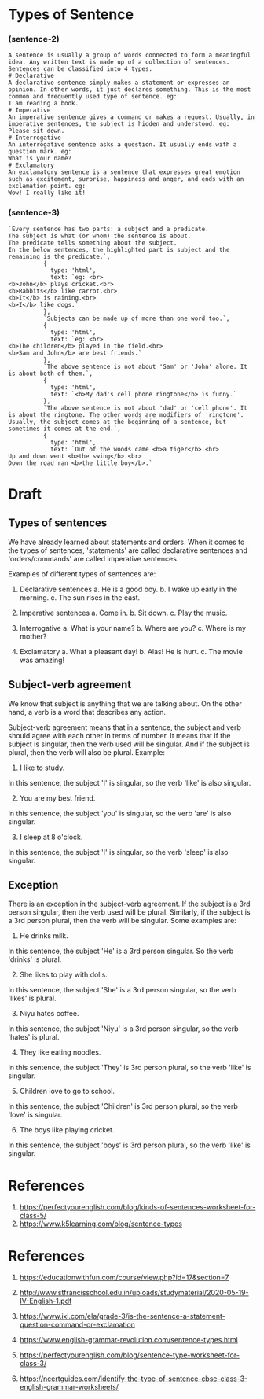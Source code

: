 # Types of Sentence

### (sentence-2)

```
A sentence is usually a group of words connected to form a meaningful idea. Any written text is made up of a collection of sentences. Sentences can be classified into 4 types.
# Declarative
A declarative sentence simply makes a statement or expresses an opinion. In other words, it just declares something. This is the most common and frequently used type of sentence. eg:
I am reading a book.
# Imperative
An imperative sentence gives a command or makes a request. Usually, in imperative sentences, the subject is hidden and understood. eg:
Please sit down.
# Interrogative
An interrogative sentence asks a question. It usually ends with a question mark. eg:
What is your name?
# Exclamatory
An exclamatory sentence is a sentence that expresses great emotion such as excitement, surprise, happiness and anger, and ends with an exclamation point. eg:
Wow! I really like it!
```

### (sentence-3)

```
`Every sentence has two parts: a subject and a predicate.
The subject is what (or whom) the sentence is about.
The predicate tells something about the subject.
In the below sentences, the highlighted part is subject and the remaining is the predicate.`,
          {
            type: 'html',
            text: `eg: <br>
<b>John</b> plays cricket.<br>
<b>Rabbits</b> like carrot.<br>
<b>It</b> is raining.<br>
<b>I</b> like dogs.`
          },
          `Subjects can be made up of more than one word too.`,
          {
            type: 'html',
            text: `eg: <br>
<b>The children</b> played in the field.<br>
<b>Sam and John</b> are best friends.`
          },
          `The above sentence is not about 'Sam' or 'John' alone. It is about both of them.`,
          {
            type: 'html',
            text: `<b>My dad's cell phone ringtone</b> is funny.`
          },
          `The above sentence is not about 'dad' or 'cell phone'. It is about the ringtone. The other words are modifiers of 'ringtone'.
Usually, the subject comes at the beginning of a sentence, but sometimes it comes at the end.`,
          {
            type: 'html',
            text: `Out of the woods came <b>a tiger</b>.<br>
Up and down went <b>the swing</b>.<br>
Down the road ran <b>the little boy</b>.`
```

# Draft

## Types of sentences

We have already learned about statements and orders. When it comes to the types
of sentences, 'statements' are called declarative sentences and
'orders/commands' are called imperative sentences.

Examples of different types of sentences are:

1. Declarative sentences a. He is a good boy. b. I wake up early in the morning.
   c. The sun rises in the east.

2. Imperative sentences a. Come in. b. Sit down. c. Play the music.

3. Interrogative a. What is your name? b. Where are you? c. Where is my mother?

4. Exclamatory a. What a pleasant day! b. Alas! He is hurt. c. The movie was
   amazing!

## Subject-verb agreement

We know that subject is anything that we are talking about. On the other hand, a
verb is a word that describes any action.

Subject-verb agreement means that in a sentence, the subject and verb should
agree with each other in terms of number. It means that if the subject is
singular, then the verb used will be singular. And if the subject is plural,
then the verb will also be plural. Example:

1. I like to study.

In this sentence, the subject 'I' is singular, so the verb 'like' is also
singular.

2. You are my best friend.

In this sentence, the subject 'you' is singular, so the verb 'are' is also
singular.

3. I sleep at 8 o'clock.

In this sentence, the subject 'I' is singular, so the verb 'sleep' is also
singular.

## Exception

There is an exception in the subject-verb agreement. If the subject is a 3rd
person singular, then the verb used will be plural. Similarly, if the subject is
a 3rd person plural, then the verb will be singular. Some examples are:

1. He drinks milk.

In this sentence, the subject 'He' is a 3rd person singular. So the verb
'drinks' is plural.

2. She likes to play with dolls.

In this sentence, the subject 'She' is a 3rd person singular, so the verb
'likes' is plural.

3. Niyu hates coffee.

In this sentence, the subject 'Niyu' is a 3rd person singular, so the verb
'hates' is plural.

4. They like eating noodles.

In this sentence, the subject 'They' is 3rd person plural, so the verb 'like' is
singular.

5. Children love to go to school.

In this sentence, the subject 'Children' is 3rd person plural, so the verb
'love' is singular.

6. The boys like playing cricket.

In this sentence, the subject 'boys' is 3rd person plural, so the verb 'like' is
singular.

# References

1. https://perfectyourenglish.com/blog/kinds-of-sentences-worksheet-for-class-5/
2. https://www.k5learning.com/blog/sentence-types

# References

1. https://educationwithfun.com/course/view.php?id=17&section=7
2. http://www.stfrancisschool.edu.in/uploads/studymaterial/2020-05-19-IV-English-1.pdf

3. https://www.ixl.com/ela/grade-3/is-the-sentence-a-statement-question-command-or-exclamation
4. https://www.english-grammar-revolution.com/sentence-types.html
5. https://perfectyourenglish.com/blog/sentence-type-worksheet-for-class-3/
6. https://ncertguides.com/identify-the-type-of-sentence-cbse-class-3-english-grammar-worksheets/
